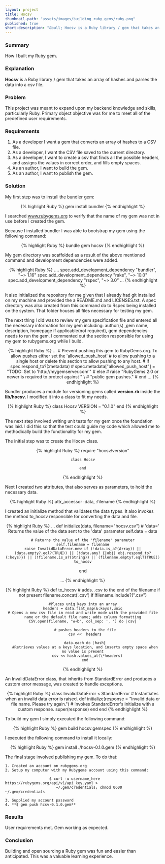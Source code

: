 ```yaml
---
layout: project
title: Hocsv
thumbnail-path: "assets/images/building_ruby_gems/ruby.png"
published: true
short-description: "&bull; Hocsv is a Ruby library / gem that takes an array of hashes and parses the data into a csv file."
---
```


<h3 class="wide w3-center">Summary</h3>

How I built my Ruby gem.

<h3 class="wide w3-center">Explanation</h3>

**Hocsv** is a Ruby library / gem that takes an array of hashes and parses the data into a csv file.

<h3 class="wide w3-center">Problem</h3>

This project was meant to expand upon my backend knowledge and skills, particularly Ruby. Primary object objective was for me to meet all of the predefined user requirements.  

<h3 class="wide w3-center">Requirements</h3>

1. As a developer I want a gem that converts an array of hashes to a CSV file.
2. As a developer, I want the CSV file saved to the current directory.
3. As a developer, I want to create a csv that finds all the possible headers, and assigns the values in correct order, and fills empty spaces.
4. As an author, I want to build the gem.
5. As an author, I want to publish the gem.

<h3 class="wide w3-center">Solution</h3>

My first step was to install the bundler gem:
<center class="highlight">
  {% highlight Ruby %}
    gem install bundler
  {% endhighlight %}
</center>

I searched www.rubygems.org to verify that the name of my gem was not in use before I created the gem.

Because I installed bundler I was able to bootstrap my gem using the following command:

<center class="highlight">
  {% highlight Ruby %}
    bundle gem hocsv
  {% endhighlight %}
</center>

My gem directory was scaffolded as a result of the above mentioned command and development dependencies were added.

<center class="highlight">
  {% highlight Ruby %}
….
  spec.add_development_dependency "bundler", "~> 1.16"
  spec.add_development_dependency "rake", "~> 10.0"
  spec.add_development_dependency "rspec", "~> 3.0”
…
  {% endhighlight %}
</center>

It also initialized the repository for me given that I already had git installed on my machine and provided the a README.md and LICENSES.txt. A spec directory was also created from this command do to Rspec being installed on the system.   That folder houses all files necessary for testing my gem.

The next thing I did was to review my gem specification file and entered all the necessary information for my gem including: author(s) ,gem name, description, homepage if applicable(not required), gem dependencies needs to run the gem. I commented out the section responsible for using my gem to rubygems.org while I build.

<center class="highlight">
  {% highlight Ruby %}
    …
      # Prevent pushing this gem to RubyGems.org. To allow pushes either set the 'allowed_push_host'
      # to allow pushing to a single host or delete this section to allow pushing to any host.
      # if spec.respond_to?(:metadata)
      #   spec.metadata["allowed_push_host"] = "TODO: Set to 'http://mygemserver.com'"
      # else
      #   raise "RubyGems 2.0 or newer is required to protect against " \
      #     "public gem pushes."
      # end
    …
  {% endhighlight %}
</center>

Bundler produces a module for versioning gems called **version.rb** inside the **lib/hocsv**. I modified it into a class to fit my needs.

<center class="highlight">
  {% highlight Ruby %}
    class Hocsv
      VERSION = "0.1.0"
    end
  {% endhighlight %}
</center>

The next step involved writing unit tests for my gem once the foundation was laid. I did this so that the test could guide my code which allowed me to methodically build the functionality for my gem.

The initial step was to create the Hocsv class.

<center class="highlight">
  {% highlight Ruby %}
    require "hocsv/version"

    class Hocsv

    end
  {% endhighlight %}
</center>

Next I created two attributes, that also serves as parameters,  to hold the necessary data.

<center class="highlight">
  {% highlight Ruby %}
  attr_accessor :data, :filename
  {% endhighlight %}
</center>

I created an initialize  method that validates the data types. It also invokes the method to_hocsv responsible for converting the data and file.

<center class="highlight">
  {% highlight Ruby %}
…
  def initialize(data, filename="hocsv.csv")
    # 'data=' Returns the value of the data sent to the 'data' parameter
    self.data = data

    # Returns the value of the 'filename' parameter
    self.filename = filename
    raise InvalidDataError.new if (!data.is_a?(Array)) || (data.empty?.eql?(TRUE)) || (!data.any? {|obj| obj.respond_to?(:keys)}) || (!filename.is_a?(String)) || (filename.empty?.eql?(TRUE))
    to_hocsv
  end

…
  {% endhighlight %}
</center>

<center class="highlight">
  {% highlight Ruby %}
  def to_hocsv
    # adds. .csv to the end of the filename if not present
    filename.concat('.csv') if !filename.include?(".csv")

    #Places uniq keys into an array
    headers = data.flat_map(&:keys).uniq
    # Opens a new csv file in read and write mode with the provided file name or the default file name; adds column formatting
    CSV.open(filename, "w+b", col_sep: ', ') do |csv|

      # pushes headers to the file
      csv <<  headers

      data.each do |hash|
      #Retrieves values at a keys location, and inserts empty space when no value is present
        csv << hash.values_at(\*headers)
      end
   {% endhighlight %}
</center>

An InvalidDataError  class, that inherits from StandardError and produces a custom error message, was created to handle exceptions.  

<center class="highlight">
  {% highlight Ruby %}
class InvalidDataError < StandardError
  # Instantiates when an invalid data error is raised.
  def initialize(response = "Invalid data or file name. Please try again.")
    # Invokes StandardError's initialize with a custom response.
    super(response)
  end
end
  {% endhighlight %}
</center>


To build my gem I simply executed the following command:

<center class="highlight">
  {% highlight Ruby %}
gem build hocsv.gemspec
  {% endhighlight %}
</center>

I executed the following command to install it locally:

<center class="highlight">
  {% highlight Ruby %}
gem install ./hocsv-0.1.0.gem
  {% endhighlight %}
</center>

The final stage involved publishing my gem. To do that:

	1. Created an account on rubygems.org
	2. Setup my computer with my Rubygems account using this command:

                        $ curl -u username_here https://rubygems.org/api/v1/api_key.yaml >
                           ~/.gem/credentials; chmod 0600 ~/.gem/credentials

	3. Supplied my account password
	4. **$ gem push hcsv-0.1.0.gem**

<h3 class="wide w3-center">Results</h3>

User requirements met. Gem working as expected.

<h3 class="wide w3-center">Conclusion</h3>

Building and open sourcing a Ruby gem was fun and easier than anticipated. This was a valuable learning experience.
